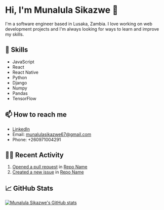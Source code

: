 # Hi, I'm Munalula Sikazwe 👋

I'm a software engineer based in Lusaka, Zambia. I love working on web development projects and I'm always looking for ways to learn and improve my skills.

## 🌱 Skills

- JavaScript
- React
- React Native
- Python
- Django
- Numpy
- Pandas
- TensorFlow

## 📫 How to reach me

- [LinkedIn](https://www.linkedin.com/in/munalula-sikazwe-a131891b4/)
- Email: munalulasikazwe67@gmail.com
- Phone: +260971004291

## 👨‍💻 Recent Activity

<!--START_SECTION:activity-->
1. [Opened a pull request](https://github.com/munalula/repo-name/pull/1) in [Repo Name](https://github.com/munalula/repo-name)
2. [Created a new issue](https://github.com/munalula/repo-name/issues/2) in [Repo Name](https://github.com/munalula/repo-name)
<!--END_SECTION:activity-->

## 📈 GitHub Stats

[![Munalula Sikazwe's GitHub stats](https://github-readme-stats.vercel.app/api?username=Munalula-Sikazwe&show_icons=true&theme=dark)](https://github.com/Munalula-Sikazwe)
